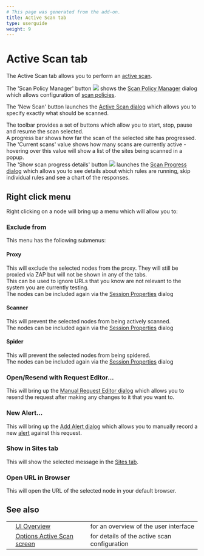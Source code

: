 ```yaml
---
# This page was generated from the add-on.
title: Active Scan tab
type: userguide
weight: 9
---
```


# Active Scan tab

The Active Scan tab allows you to perform an [active scan](/docs/desktop/start/features/ascan/).  

The 'Scan Policy Manager' button ![](/docs/desktop/images/fugue/equalizer.png) shows the [Scan Policy Manager](/docs/desktop/ui/dialogs/scanpolicymgr/) dialog which allows configuration of [scan policies](/docs/desktop/start/features/scanpolicy/).   

The 'New Scan' button launches the [Active Scan dialog](/docs/desktop/ui/dialogs/advascan/) which allows you to specify exactly what should be scanned.   

The toolbar provides a set of buttons which allow you to start, stop, pause and resume the scan selected.  
A progress bar shows how far the scan of the selected site has progressed.  
The 'Current scans' value shows how many scans are currently active - hovering over this value will show a list of the sites being scanned in a popup.  
The 'Show scan progress details' button ![](/docs/desktop/images/fugue/system-monitor.png) launches the [Scan Progress dialog](/docs/desktop/ui/dialogs/scanprogress/) which allows you to see details about which rules are running, skip individual rules and see a chart of the responses.

## Right click menu

Right clicking on a node will bring up a menu which will allow you to:

### Exclude from

This menu has the following submenus:

#### Proxy

This will exclude the selected nodes from the proxy. They will still be proxied via ZAP but will not be shown in any of the tabs.  
This can be used to ignore URLs that you know are not relevant to the system you are currently testing.  
The nodes can be included again via the [Session Properties](/docs/desktop/ui/dialogs/session/) dialog

#### Scanner

This will prevent the selected nodes from being actively scanned.  
The nodes can be included again via the [Session Properties](/docs/desktop/ui/dialogs/session/) dialog

#### Spider

This will prevent the selected nodes from being spidered.  
The nodes can be included again via the [Session Properties](/docs/desktop/ui/dialogs/session/) dialog

### Open/Resend with Request Editor...

This will bring up the [Manual Request Editor dialog](/docs/desktop/ui/dialogs/man_req/) which allows you to resend the request after making any changes to it that you want to.

### New Alert...

This will bring up the [Add Alert dialog](/docs/desktop/ui/dialogs/addalert/) which allows you to manually record a new [alert](/docs/desktop/start/features/alerts/) against this request.

### Show in Sites tab

This will show the selected message in the [Sites tab](/docs/desktop/ui/tabs/sites/).

### Open URL in Browser

This will open the URL of the selected node in your default browser.

## See also

|   |                                                                       |                                              |
|---|-----------------------------------------------------------------------|----------------------------------------------|
|   | [UI Overview](/docs/desktop/ui/)                                      | for an overview of the user interface        |
|   | [Options Active Scan screen](/docs/desktop/ui/dialogs/options/ascan/) | for details of the active scan configuration |
